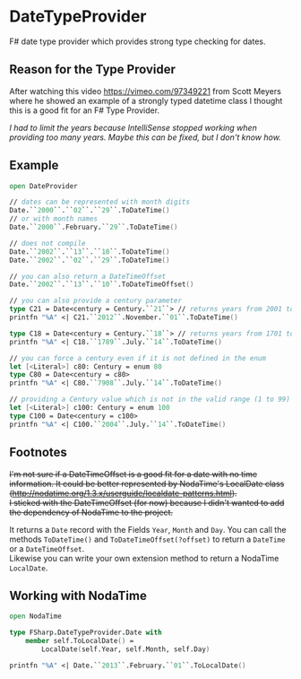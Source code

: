 DateTypeProvider
================

F# date type provider which provides strong type checking for dates.

Reason for the Type Provider
----------------------------

After watching this video https://vimeo.com/97349221 from Scott Meyers
where he showed an example of a strongly typed datetime class
I thought this is a good fit for an F# Type Provider.


_I had to limit the years because IntelliSense stopped working when providing too many years. Maybe this can be fixed, but I don't know how._

Example
-------
```fsharp
open DateProvider

// dates can be represented with month digits
Date.``2000``.``02``.``29``.ToDateTime()
// or with month names
Date.``2000``.February.``29``.ToDateTime()

// does not compile
Date.``2002``.``13``.``10``.ToDateTime()
Date.``2002``.``02``.``29``.ToDateTime()

// you can also return a DateTimeOffset
Date.``2002``.``13``.``10``.ToDateTimeOffset()

// you can also provide a century parameter
type C21 = Date<century = Century.``21``> // returns years from 2001 to 2100
printfn "%A" <| C21.``2012``.November.``01``.ToDateTime()

type C18 = Date<century = Century.``18``> // returns years from 1701 to 1800
printfn "%A" <| C18.``1789``.July.``14``.ToDateTime()

// you can force a century even if it is not defined in the enum
let [<Literal>] c80: Century = enum 80
type C80 = Date<century = c80>
printfn "%A" <| C80.``7908``.July.``14``.ToDateTime()

// providing a Century value which is not in the valid range (1 to 99) the provider falls back to the current century
let [<Literal>] c100: Century = enum 100
type C100 = Date<century = c100>
printfn "%A" <| C100.``2004``.July.``14``.ToDateTime()
```

Footnotes
---------

~~I'm not sure if a DateTimeOffset is a good fit for a date with no time information.
It could be better represented by NodaTime's LocalDate class (http://nodatime.org/1.3.x/userguide/localdate-patterns.html).    
I sticked with the DateTimeOffset (for now) because I didn't wanted to add the dependency of NodaTime to the project.~~

It returns a ```Date``` record with the Fields ```Year```, ```Month``` and ```Day```. You can call the methods ```ToDateTime()``` and ```ToDateTimeOffset(?offset)``` to return a ```DateTime``` or a ```DateTimeOffset```.    
Likewise you can write your own extension method to return a NodaTime ```LocalDate```.

Working with NodaTime
---------------------
```fsharp
open NodaTime

type FSharp.DateTypeProvider.Date with
    member self.ToLocalDate() =
        LocalDate(self.Year, self.Month, self.Day)

printfn "%A" <| Date.``2013``.February.``01``.ToLocalDate()
```
